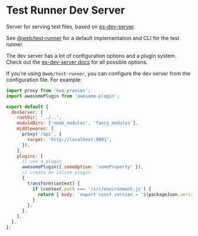 # Test Runner Dev Server

Server for serving test files, based on [es-dev-server](https://github.com/open-wc/open-wc/tree/master/packages/es-dev-server).

See [@web/test-runner](https://github.com/modernweb-dev/web/tree/master/packages/test-runner) for a default implementation and CLI for the test runner.

The dev server has a lot of configuration options and a plugin system. Check out the [es-dev-server docs](https://github.com/open-wc/open-wc/tree/master/packages/es-dev-server#configuration-files) for all possible options.

If you're using `@web/test-runner`, you can configure the dev server from the configuration file. For example:

```js
import proxy from 'koa-proxies';
import awesomePlugin from 'awesome-plugin';

export default {
  devServer: {
    rootDir: '../..',
    moduleDirs: ['node_modules', 'fancy_modules'],
    middlewares: [
      proxy('/api', {
        target: 'http://localhost:9001',
      }),
    ],
    plugins: [
      // use a plugin
      awesomePlugin({ someOption: 'someProperty' }),
      // create an inline plugin
      {
        transform(context) {
          if (context.path === '/src/environment.js') {
            return { body: `export const version = '${packageJson.version}';` };
          }
        },
      },
    ],
  },
};
```
